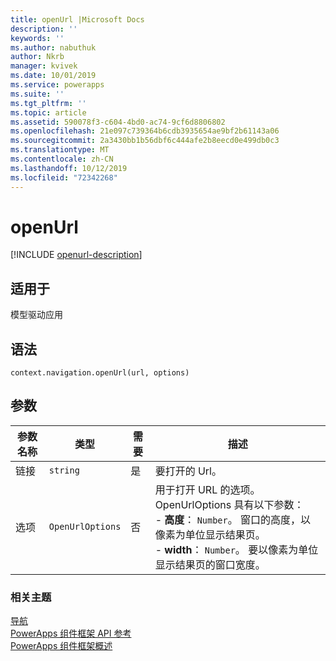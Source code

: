 ```yaml
---
title: openUrl |Microsoft Docs
description: ''
keywords: ''
ms.author: nabuthuk
author: Nkrb
manager: kvivek
ms.date: 10/01/2019
ms.service: powerapps
ms.suite: ''
ms.tgt_pltfrm: ''
ms.topic: article
ms.assetid: 590078f3-c604-4bd0-ac74-9cf6d8806802
ms.openlocfilehash: 21e097c739364b6cdb3935654ae9bf2b61143a06
ms.sourcegitcommit: 2a3430bb1b56dbf6c444afe2b8eecd0e499db0c3
ms.translationtype: MT
ms.contentlocale: zh-CN
ms.lasthandoff: 10/12/2019
ms.locfileid: "72342268"
---
```

# <a name="openurl"></a>openUrl

[!INCLUDE [openurl-description](includes/openurl-description.md)]

## <a name="available-for"></a>适用于 

模型驱动应用

## <a name="syntax"></a>语法

`context.navigation.openUrl(url, options)`

## <a name="parameters"></a>参数

| 参数名称|类型|需要|描述|
| ------------- |----|--------|-----------|
|链接|`string`|是|要打开的 Url。|
|选项|`OpenUrlOptions`|否|用于打开 URL 的选项。 OpenUrlOptions 具有以下参数： <br/>- **高度**： `Number`。 窗口的高度，以像素为单位显示结果页。<br/>- **width**： `Number`。 要以像素为单位显示结果页的窗口宽度。|


### <a name="related-topics"></a>相关主题

[导航](../navigation.md)<br/>
[PowerApps 组件框架 API 参考](../../reference/index.md)<br/>
[PowerApps 组件框架概述](../../overview.md)